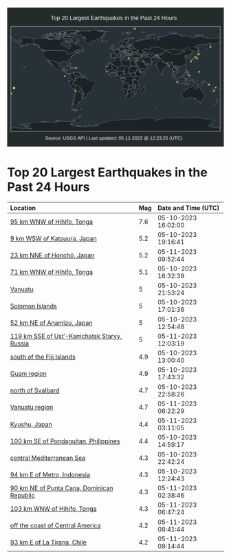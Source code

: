![Map](./map.png)

# Top 20 Largest Earthquakes in the Past 24 Hours

| Location | Mag | Date and Time (UTC) |
|:---|:---|:---|
| [95 km WNW of Hihifo, Tonga](https://earthquake.usgs.gov/earthquakes/eventpage/us6000kawn) | 7.6 | 05-10-2023 16:02:00 |
| [9 km WSW of Katsuura, Japan](https://earthquake.usgs.gov/earthquakes/eventpage/us6000kayd) | 5.2 | 05-10-2023 19:16:41 |
| [23 km NNE of Honchō, Japan](https://earthquake.usgs.gov/earthquakes/eventpage/us6000kb2d) | 5.2 | 05-11-2023 09:52:44 |
| [71 km WNW of Hihifo, Tonga](https://earthquake.usgs.gov/earthquakes/eventpage/us6000kax1) | 5.1 | 05-10-2023 16:32:39 |
| [Vanuatu](https://earthquake.usgs.gov/earthquakes/eventpage/us6000kazq) | 5 | 05-10-2023 21:53:24 |
| [Solomon Islands](https://earthquake.usgs.gov/earthquakes/eventpage/us6000kaxe) | 5 | 05-10-2023 17:01:36 |
| [52 km NE of Anamizu, Japan](https://earthquake.usgs.gov/earthquakes/eventpage/us6000kau6) | 5 | 05-10-2023 12:54:48 |
| [119 km SSE of Ust’-Kamchatsk Staryy, Russia](https://earthquake.usgs.gov/earthquakes/eventpage/us6000kb2y) | 5 | 05-11-2023 12:03:19 |
| [south of the Fiji Islands](https://earthquake.usgs.gov/earthquakes/eventpage/us6000kauv) | 4.9 | 05-10-2023 13:00:40 |
| [Guam region](https://earthquake.usgs.gov/earthquakes/eventpage/us6000kaxq) | 4.9 | 05-10-2023 17:43:32 |
| [north of Svalbard](https://earthquake.usgs.gov/earthquakes/eventpage/us6000kb00) | 4.7 | 05-10-2023 22:58:26 |
| [Vanuatu region](https://earthquake.usgs.gov/earthquakes/eventpage/us6000kb1h) | 4.7 | 05-11-2023 06:22:29 |
| [Kyushu, Japan](https://earthquake.usgs.gov/earthquakes/eventpage/us6000kb0w) | 4.4 | 05-11-2023 03:11:05 |
| [100 km SE of Pondaguitan, Philippines](https://earthquake.usgs.gov/earthquakes/eventpage/us6000kaw5) | 4.4 | 05-10-2023 14:59:17 |
| [central Mediterranean Sea](https://earthquake.usgs.gov/earthquakes/eventpage/us6000kazy) | 4.3 | 05-10-2023 22:42:24 |
| [94 km E of Metro, Indonesia](https://earthquake.usgs.gov/earthquakes/eventpage/us6000kau5) | 4.3 | 05-10-2023 12:24:43 |
| [90 km NE of Punta Cana, Dominican Republic](https://earthquake.usgs.gov/earthquakes/eventpage/pr2023131000) | 4.3 | 05-11-2023 02:38:46 |
| [103 km WNW of Hihifo, Tonga](https://earthquake.usgs.gov/earthquakes/eventpage/us6000kb1l) | 4.3 | 05-11-2023 06:47:24 |
| [off the coast of Central America](https://earthquake.usgs.gov/earthquakes/eventpage/us6000kb27) | 4.2 | 05-11-2023 08:41:44 |
| [93 km E of La Tirana, Chile](https://earthquake.usgs.gov/earthquakes/eventpage/us6000kb29) | 4.2 | 05-11-2023 09:14:44 |
